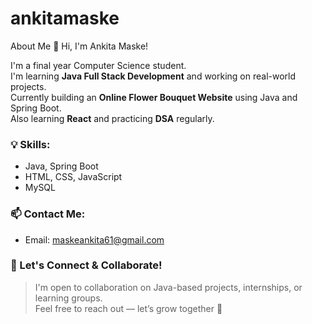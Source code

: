 # ankitamaske
About Me
👋 Hi, I'm Ankita Maske!

I'm a final year Computer Science student.  
I'm learning **Java Full Stack Development** and working on real-world projects.  
Currently building an **Online Flower Bouquet Website** using Java and Spring Boot.  
Also learning **React** and practicing **DSA** regularly.

### 💡 Skills:
- Java, Spring Boot  
- HTML, CSS, JavaScript  
- MySQL

### 📫 Contact Me: 
- Email: maskeankita61@gmail.com

### 💬 Let's Connect & Collaborate!
> I'm open to collaboration on Java-based projects, internships, or learning groups.  
> Feel free to reach out — let’s grow together 🚀
